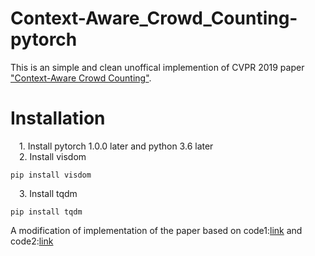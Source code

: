 # Context-Aware_Crowd_Counting-pytorch
This is an simple and clean unoffical implemention of CVPR 2019 paper ["Context-Aware Crowd Counting"](https://arxiv.org/pdf/1811.10452.pdf).  
# Installation
&emsp;1. Install pytorch 1.0.0 later and python 3.6 later  
&emsp;2. Install visdom    
```pip
pip install visdom
```
&emsp;3. Install tqdm
```pip
pip install tqdm
```  

A modification of implementation of the paper based on code1:[link](https://github.com/weizheliu/Context-Aware-Crowd-Counting) and code2:[link](https://github.com/CommissarMa/Crowd_counting_from_scratch)
